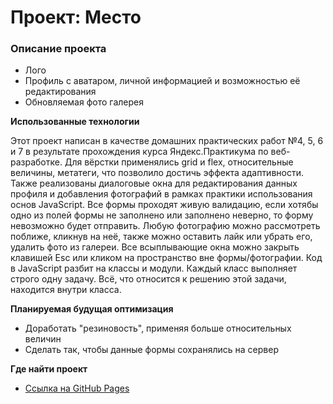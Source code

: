 # Проект: Место

### Описание проекта
* Лого
* Профиль с аватаром, личной информацией и возможностью её редактирования
* Обновляемая фото галерея

**Использованные технологии**

Этот проект написан в качестве домашних практических работ №4, 5, 6 и 7 в результате прохождения курса Яндекс.Практикума по веб-разработке. Для вёрстки применялись grid и flex, относительные величины, метатеги, что позволило достичь эффекта адаптивности. 
Также реализованы диалоговые окна для редактирования данных профиля и добавления фотографий в рамках практики использования основ JavaScript. Все формы проходят живую валидацию, если хотябы одно из полей формы не заполнено или заполнено неверно, то форму невозможно будет отправить.
Любую фотографию можно рассмотреть поближе, кликнув на неё, также можно оставить лайк или убрать его, удалить фото из галереи. 
Все всыплывающие окна можно закрыть клавишей Esc или кликом на пространство вне формы/фотографии.
Код в JavaScript разбит на классы и модули. Каждый класс выполняет строго одну задачу. Всё, что относится к решению этой задачи, находится внутри класса.


**Планируемая будущая оптимизация**

* Доработать "резиновость", применяя больше относительных величин
* Сделать так, чтобы данные формы сохранялись на сервер

**Где найти проект**

* [Ссылка на GitHub Pages](https://irinashumak.github.io/mesto/index.html)
